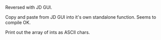 Reversed with JD GUI.

Copy and paste from JD GUI into it's own standalone function.  Seems to compile OK.

Print out the array of ints as ASCII chars.
